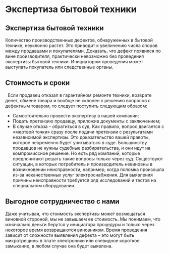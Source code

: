 # Экспертиза бытовой техники
## Экспертиза бытовой техники
Количество производственных дефектов, обнаруженных в бытовой технике, неуклонно растет. Это приводит к увеличению числа споров между продавцами и покупателями. Доказать, что дефект появился по вине производителя, практически невозможно без проведения экспертизы бытовой техники. Инициатором проведения может выступать покупатель или следственные органы.
## Стоимость и сроки

 
Если продавец отказал в гарантийном ремонте техники, возврате денег, обмене товара и вообще не склонен к решению вопросов с дефектным товаром, то следует поступить следующим образом:
- Самостоятельно провести экспертизу в нашей компании;
- Подать претензию продавцу, приложив документы с заключением;
- В случае отказа – обратиться в суд.
Как правило, вопрос двигается с «мертвой точки» сразу после подачи претензии с результатами независимой экспертизы. Это доказательство вашей правоты, которое непременно будет учитываться в суде. Большинству продавцов не нужны судебные разбирательства, и они идут на компромиссное решение. Но есть ряд компаний, которые предпочитают решать такие вопросы только через суд.
Существуют ситуации, в которых потребитель и производитель невиновны в возникновении неисправности, например, когда поломка произошла из-за некачественных услуг электроснабжения. Для выявления причины неисправности требуется ряд исследований и тестов на специальном оборудовании.
## Выгодное сотрудничество с нами
Даже учитывая, что стоимость экспертизы может возмещаться виновной стороной, мы не завышаем ее стоимость. Мы понимаем, что изначально деньги берутся у инициатора процедуры и только через некоторое время возвращаются виновником. Время проведения зависит от сложности выявления дефекта – это могут быть микротрещины в плате электроники или очевидное короткое замыкание, в любом случае она будет выявлена.